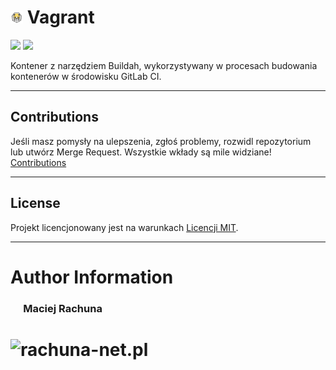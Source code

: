 # <img src=".gitlab/avatar.png" alt="buildah" height="20"/> Vagrant

[![](https://gitlab.com/pl.rachuna-net/containers/buildah/-/badges/release.svg)](https://gitlab.com/pl.rachuna-net/containers/buildah/-/releases)
[![](https://gitlab.com/pl.rachuna-net/containers/buildah/badges/main/pipeline.svg)](https://gitlab.com/pl.rachuna-net/containers/buildah/-/commits/main)


Kontener z narzędziem Buildah, wykorzystywany w procesach budowania kontenerów w środowisku GitLab CI.

---
## Contributions
Jeśli masz pomysły na ulepszenia, zgłoś problemy, rozwidl repozytorium lub utwórz Merge Request. Wszystkie wkłady są mile widziane!
[Contributions](CONTRIBUTING.md)

---
## License
Projekt licencjonowany jest na warunkach [Licencji MIT](LICENSE).

---
# Author Information
### &emsp; Maciej Rachuna
# <img src="https://gitlab.com/pl.rachuna-net/gitlab-profile/-/raw/main/assets/logo/website_logo_transparent_background.png" alt="rachuna-net.pl" height="100"/>

